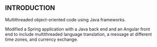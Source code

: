 ## INTRODUCTION
Multithreaded object-oriented code using Java frameworks.

Modified a Spring application with a Java back end and an Angular front end to include multithreaded language translation, a message at different time zones, and currency exchange. 




